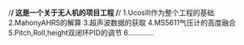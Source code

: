 /************************************************************/
              这是一个关于无人机的项目工程
/************************************************************/
1.UcosIII作为整个工程的基础
2.MahonyAHRS的解算
3.超声波数据的获取
4.MS5611气压计的高度融合
5.Pitch,Roll,height双闭环PID的调节
6.............
